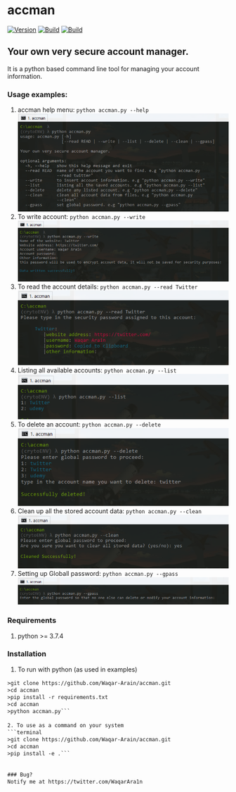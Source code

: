 # accman

<a href="https://github.com/Waqar-Arain/accman"><img src="https://img.shields.io/badge/accman-0.0.1-brightgreen.svg" alt="Version" data-canonical-src="https://img.shields.io/badge/accman-0.0.1-brightgreen.svg?maxAge=259200" style="max-width:100%;"></a>
<a href="https://github.com/Waqar-Arain/accman"><img src="https://img.shields.io/badge/Supported%20OS-Linux%2FWindows%2FmacOS-brightgreengreen.svg" alt="Build" data-canonical-src="https://img.shields.io/badge/Supported%20OS-Linux%2FWindows%2FmacOS-brightgreengreen.svg" style="max-width:100%;"></a>
<a href="https://github.com/Waqar-Arain/accman"><img src="https://img.shields.io/packagist/l/doctrine/orm.svg" alt="Build" data-canonical-src="https://img.shields.io/packagist/l/doctrine/orm.svg" style="max-width:100%;"></a>

## Your own very secure account manager.
It is a python based command line tool for managing your account information.

### Usage examples:
1. accman help menu: `python accman.py --help`
[![help](/images/img1.png)]()
2. To write account: `python accman.py --write`
[![write](/images/img2.png)]()
3. To read the account details: `python accman.py --read Twitter`
[![read](/images/img3.png)]()
4. Listing all available accounts: `python accman.py --list`
[![list](/images/img4.png)]()
5. To delete an account: `python accman.py --delete`
[![delete](/images/img5.png)]()
6. Clean up all the stored account data: `python accman.py --clean`
[![clean](/images/img6.png)]()
5. Setting up Globall password: `python accman.py --gpass`
[![gpass](/images/img7.png)]()

### Requirements
1. python >= 3.7.4

### Installation
1. To run with python (as used in examples)
```terminal
>git clone https://github.com/Waqar-Arain/accman.git
>cd accman
>pip install -r requirements.txt
>cd accman
>python accman.py```

2. To use as a command on your system
```terminal
>git clone https://github.com/Waqar-Arain/accman.git
>cd accman
>pip install -e .```


### Bug?
Notify me at https://twitter.com/WaqarAra1n
